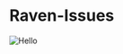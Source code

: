 Raven-Issues
============

![Hello](http://uniqueinterestingfacts.com/wp-content/uploads/2011/10/cats.bmp)